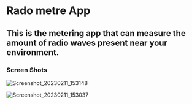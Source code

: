 ﻿# Rado metre App

## This is the metering app that can measure the amount of radio waves present near your environment.

### Screen Shots

<p float="left">

![Screenshot_20230211_153148](https://user-images.githubusercontent.com/41485907/218252303-840c40d5-234d-4ab3-88b7-0e288261a7d7.png)  
  
![Screenshot_20230211_153037](https://user-images.githubusercontent.com/41485907/218252235-2150d6ef-f0b2-48b4-b740-828aee1dc894.png)

</p>
